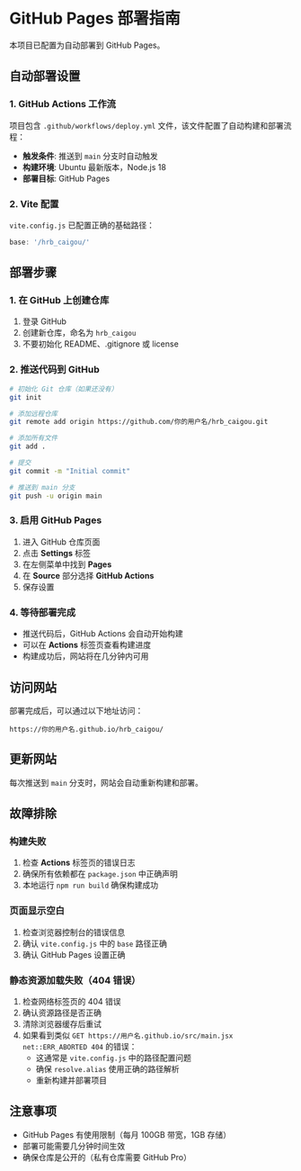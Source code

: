 # GitHub Pages 部署指南

本项目已配置为自动部署到 GitHub Pages。

## 自动部署设置

### 1. GitHub Actions 工作流

项目包含 `.github/workflows/deploy.yml` 文件，该文件配置了自动构建和部署流程：

- **触发条件**: 推送到 `main` 分支时自动触发
- **构建环境**: Ubuntu 最新版本，Node.js 18
- **部署目标**: GitHub Pages

### 2. Vite 配置

`vite.config.js` 已配置正确的基础路径：
```javascript
base: '/hrb_caigou/'
```

## 部署步骤

### 1. 在 GitHub 上创建仓库

1. 登录 GitHub
2. 创建新仓库，命名为 `hrb_caigou`
3. 不要初始化 README、.gitignore 或 license

### 2. 推送代码到 GitHub

```bash
# 初始化 Git 仓库（如果还没有）
git init

# 添加远程仓库
git remote add origin https://github.com/你的用户名/hrb_caigou.git

# 添加所有文件
git add .

# 提交
git commit -m "Initial commit"

# 推送到 main 分支
git push -u origin main
```

### 3. 启用 GitHub Pages

1. 进入 GitHub 仓库页面
2. 点击 **Settings** 标签
3. 在左侧菜单中找到 **Pages**
4. 在 **Source** 部分选择 **GitHub Actions**
5. 保存设置

### 4. 等待部署完成

- 推送代码后，GitHub Actions 会自动开始构建
- 可以在 **Actions** 标签页查看构建进度
- 构建成功后，网站将在几分钟内可用

## 访问网站

部署完成后，可以通过以下地址访问：
```
https://你的用户名.github.io/hrb_caigou/
```

## 更新网站

每次推送到 `main` 分支时，网站会自动重新构建和部署。

## 故障排除

### 构建失败
1. 检查 **Actions** 标签页的错误日志
2. 确保所有依赖都在 `package.json` 中正确声明
3. 本地运行 `npm run build` 确保构建成功

### 页面显示空白
1. 检查浏览器控制台的错误信息
2. 确认 `vite.config.js` 中的 `base` 路径正确
3. 确认 GitHub Pages 设置正确

### 静态资源加载失败（404 错误）
1. 检查网络标签页的 404 错误
2. 确认资源路径是否正确
3. 清除浏览器缓存后重试
4. 如果看到类似 `GET https://用户名.github.io/src/main.jsx net::ERR_ABORTED 404` 的错误：
   - 这通常是 `vite.config.js` 中的路径配置问题
   - 确保 `resolve.alias` 使用正确的路径解析
   - 重新构建并部署项目

## 注意事项

- GitHub Pages 有使用限制（每月 100GB 带宽，1GB 存储）
- 部署可能需要几分钟时间生效
- 确保仓库是公开的（私有仓库需要 GitHub Pro）